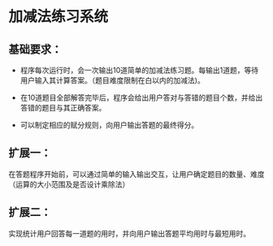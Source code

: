 # 加减法练习系统

## 基础要求：

* 程序每次运行时，会一次输出10道简单的加减法练习题。每输出1道题，等待用户输入其计算答案。（题目难度限制在白以内的加减法)。

* 在10道题目全部解答完毕后，程序会给出用户答对与答错的题目个数，并给出答错的题目与其正确答案。
  
* 可以制定相应的赋分规则，向用户输出答题的最终得分。
  
## 扩展一：

在答题程序开始前，可以通过简单的输入输出交互，让用户确定题目的数量、难度（运算的大小范围及是否设计乘除法）

## 扩展二：

实现统计用户回答每一道题的用时，并向用户输出答题平均用时与最短用时。